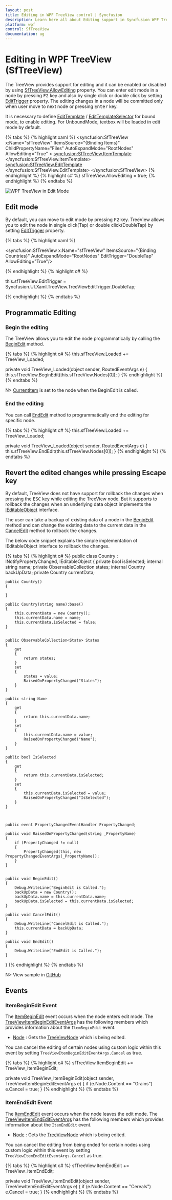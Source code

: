 ```yaml
---
layout: post
title: Editing in WPF TreeView control | Syncfusion
description: Learn here all about Editing support in Syncfusion WPF TreeView (SfTreeView) control, its elements and more.
platform: wpf
control: SfTreeView
documentation: ug
---
```


# Editing in WPF TreeView (SfTreeView)

The TreeView provides support for editing and it can be enabled or disabled by using [SfTreeView.AllowEditing](https://help.syncfusion.com/cr/wpf/Syncfusion.UI.Xaml.TreeView.SfTreeView.html#Syncfusion_UI_Xaml_TreeView_SfTreeView_AllowEditing) property. You can enter edit mode in a node by pressing <kbd>F2</kbd> key and also by single click or double click by setting [EditTrigger](https://help.syncfusion.com/cr/wpf/Syncfusion.UI.Xaml.TreeView.SfTreeView.html#Syncfusion_UI_Xaml_TreeView_SfTreeView_EditTrigger) property. The editing changes in a node will be committed only when user move to next node or pressing <kbd>Enter</kbd> key.

It is necessary to define [EditTemplate](https://help.syncfusion.com/cr/wpf/Syncfusion.UI.Xaml.TreeView.SfTreeView.html#Syncfusion_UI_Xaml_TreeView_SfTreeView_EditTemplate) / [EditTemplateSelector](https://help.syncfusion.com/cr/wpf/Syncfusion.UI.Xaml.TreeView.SfTreeView.html#Syncfusion_UI_Xaml_TreeView_SfTreeView_EditTemplateSelector) for bound mode, to enable editing. For UnboundMode, textbox will be loaded in edit mode by default.

{% tabs %}
{% highlight xaml %}
<syncfusion:SfTreeView x:Name="sfTreeView" 
                               ItemsSource="{Binding Items}"    
                               ChildPropertyName="Files"
                               AutoExpandMode="RootNodes"
                               AllowEditing="True"
                               >
    <syncfusion:SfTreeView.ItemTemplate>
        <DataTemplate>
            <TextBlock Text="{Binding Name}" VerticalAlignment="Center"/>
        </DataTemplate>
    </syncfusion:SfTreeView.ItemTemplate>
    <syncfusion:SfTreeView.EditTemplate>
        <DataTemplate>
            <TextBox Text="{Binding Name}" 
					 VerticalContentAlignment="Center" 
                     Margin="-4,0,-4,0"
                     Height="{Binding ItemHeight,ElementName=sfTreeView}" />
        </DataTemplate>
    </syncfusion:SfTreeView.EditTemplate>
</syncfusion:SfTreeView>
{% endhighlight %}
{% highlight c# %}
sfTreeView.AllowEditing = true;
{% endhighlight %}
{% endtabs %}

![WPF TreeView in Edit Mode](Editing_images/Editing_image1.png)

## Edit mode

By default, you can move to edit mode by pressing <kbd>F2</kbd> key. TreeView allows you to edit the node in single click(Tap) or double click(DoubleTap) by setting [EditTrigger](https://help.syncfusion.com/cr/wpf/Syncfusion.UI.Xaml.TreeView.SfTreeView.html#Syncfusion_UI_Xaml_TreeView_SfTreeView_EditTrigger) property.

{% tabs %}
{% highlight xaml %}

<syncfusion:SfTreeView x:Name="sfTreeView" 
                       ItemsSource="{Binding Countries}"
                       AutoExpandMode="RootNodes"
                       EditTrigger="DoubleTap"
                       AllowEditing="True"/>

{% endhighlight %}
{% highlight c# %}

this.sfTreeView.EditTrigger = Syncfusion.UI.Xaml.TreeView.TreeViewEditTrigger.DoubleTap;

{% endhighlight %}
{% endtabs %}

## Programmatic Editing

### Begin the editing

The TreeView allows you to edit the node programmatically by calling the [BeginEdit](https://help.syncfusion.com/cr/wpf/Syncfusion.UI.Xaml.TreeView.SfTreeView.html#Syncfusion_UI_Xaml_TreeView_SfTreeView_BeginEdit_Syncfusion_UI_Xaml_TreeView_Engine_TreeViewNode_) method.

{% tabs %}
{% highlight c# %}
this.sfTreeView.Loaded += TreeView_Loaded;

private void TreeView_Loaded(object sender, RoutedEventArgs e)
{
    this.sfTreeView.BeginEdit(this.sfTreeView.Nodes[0]);
}
{% endhighlight %}
{% endtabs %}

N> [CurrentItem](https://help.syncfusion.com/cr/wpf/Syncfusion.UI.Xaml.TreeView.SfTreeView.html#Syncfusion_UI_Xaml_TreeView_SfTreeView_CurrentItem) is set to the node when the BeginEdit is called.

### End the editing

You can call [EndEdit](https://help.syncfusion.com/cr/wpf/Syncfusion.UI.Xaml.TreeView.SfTreeView.html#Syncfusion_UI_Xaml_TreeView_SfTreeView_EndEdit_Syncfusion_UI_Xaml_TreeView_Engine_TreeViewNode_) method to programmatically end the editing for specific node.

{% tabs %}
{% highlight c# %}
this.sfTreeView.Loaded += TreeView_Loaded;

private void TreeView_Loaded(object sender, RoutedEventArgs e)
{
    this.sfTreeView.EndEdit(this.sfTreeView.Nodes[0]);
}
{% endhighlight %}
{% endtabs %}

## Revert the edited changes while pressing Escape key

By default, TreeView does not have support for rollback the changes when pressing the <kbd>ESC</kbd> key while editing the TreeView node. But it supports to rollback the changes when an underlying data object implements the [IEditableObject](https://msdn.microsoft.com/en-us/library/system.componentmodel.ieditableobject.aspx) interface.

The user can take a backup of existing data of a node in the [BeginEdit](https://msdn.microsoft.com/en-us/library/system.componentmodel.ieditableobject.beginedit.aspx) method and can change the existing data to the current data in the [CancelEdit](https://msdn.microsoft.com/en-us/library/system.componentmodel.ieditableobject.canceledit.aspx) method to rollback the changes.

The below code snippet explains the simple implementation of IEditableObject interface to rollback the changes.

{% tabs %}
{% highlight c# %}
public class Country : INotifyPropertyChanged, IEditableObject
{
    private bool isSelected;
    internal string name;
    private ObservableCollection<State> states;
    internal Country backUpData;
    private Country currentData;

    public Country()
    {
	
    }

    public Country(string name):base()
    {
        this.currentData = new Country();
        this.currentData.name = name;
        this.currentData.isSelected = false;
    }


    public ObservableCollection<State> States
    {
        get 
        { 
            return states; 
        }
        set
        {
            states = value;
            RaisedOnPropertyChanged("States");
        }
    }

    public string Name
    {
        get
        { 
            return this.currentData.name; 
        }
        set
        {
            this.currentData.name = value;
            RaisedOnPropertyChanged("Name");
        }
    }

    public bool IsSelected
    {
        get 
        { 
            return this.currentData.isSelected; 
        }
        set
        {
            this.currentData.isSelected = value;
            RaisedOnPropertyChanged("IsSelected");
        }
    }



    public event PropertyChangedEventHandler PropertyChanged;

    public void RaisedOnPropertyChanged(string _PropertyName)
    {
        if (PropertyChanged != null)
        {
            PropertyChanged(this, new PropertyChangedEventArgs(_PropertyName));
        }
    }


    public void BeginEdit()
    {
        Debug.WriteLine("BeginEdit is Called.");
        backUpData = new Country();
        backUpData.name = this.currentData.name;
        backUpData.isSelected = this.currentData.isSelected;
    }

    public void CancelEdit()
    {
        Debug.WriteLine("CancelEdit is Called.");
        this.currentData = backUpData;
    }

    public void EndEdit()
    {
        Debug.WriteLine("EndEdit is Called.");
    }
}
{% endhighlight %}
{% endtabs %}

N> View sample in [GitHub](https://github.com/syncfusion/wpf-demos/blob/master/treeview/Views/EditingDemo.xaml)

## Events

### ItemBeginEdit Event

The [ItemBeginEdit](https://help.syncfusion.com/cr/wpf/Syncfusion.UI.Xaml.TreeView.SfTreeView.html#Syncfusion_UI_Xaml_TreeView_SfTreeView_ItemBeginEdit) event occurs when the node enters edit mode. The [TreeViewItemBeginEditEventArgs](https://help.syncfusion.com/cr/wpf/Syncfusion.UI.Xaml.TreeView.TreeViewItemBeginEditEventArgs.html) has the following members which provides information about the `ItemBeginEdit` event.

* [Node](https://help.syncfusion.com/cr/wpf/Syncfusion.UI.Xaml.TreeView.TreeViewItemEditEventArgs.html#Syncfusion_UI_Xaml_TreeView_TreeViewItemEditEventArgs_Node) : Gets the [TreeViewNode](https://help.syncfusion.com/cr/wpf/Syncfusion.UI.Xaml.TreeView.Engine.TreeViewNode.html) which is being edited.

You can cancel the editing of certain nodes using custom logic within this event by setting `TreeViewItemBeginEditEventArgs.Cancel` as true.

{% tabs %}
{% highlight c# %}
sfTreeView.ItemBeginEdit += TreeView_ItemBeginEdit;

private void TreeView_ItemBeginEdit(object sender, TreeViewItemBeginEditEventArgs e)
{
    if (e.Node.Content == "Grains")
		e.Cancel = true;
}
{% endhighlight %}
{% endtabs %}

### ItemEndEdit Event

The [ItemEndEdit](https://help.syncfusion.com/cr/wpf/Syncfusion.UI.Xaml.TreeView.SfTreeView.html#Syncfusion_UI_Xaml_TreeView_SfTreeView_ItemEndEdit) event occurs when the node leaves the edit mode. The [TreeViewItemEndEditEventArgs](https://help.syncfusion.com/cr/wpf/Syncfusion.UI.Xaml.TreeView.TreeViewItemEndEditEventArgs.html) has the following members which provides information about the `ItemEndEdit` event.

* [Node](https://help.syncfusion.com/cr/wpf/Syncfusion.UI.Xaml.TreeView.TreeViewItemEditEventArgs.html#Syncfusion_UI_Xaml_TreeView_TreeViewItemEditEventArgs_Node) : Gets the [TreeViewNode](https://help.syncfusion.com/cr/wpf/Syncfusion.UI.Xaml.TreeView.Engine.TreeViewNode.html) which is being edited.

You can cancel the editing from being ended for certain nodes using custom logic within this event by setting `TreeViewItemEndEditEventArgs.Cancel` as true.

{% tabs %}
{% highlight c# %}
sfTreeView.ItemEndEdit += TreeView_ItemEndEdit;

private void TreeView_ItemEndEdit(object sender, TreeViewItemEndEditEventArgs e)
{
	if (e.Node.Content == "Cereals")
		e.Cancel = true;
}
{% endhighlight %}
{% endtabs %}

